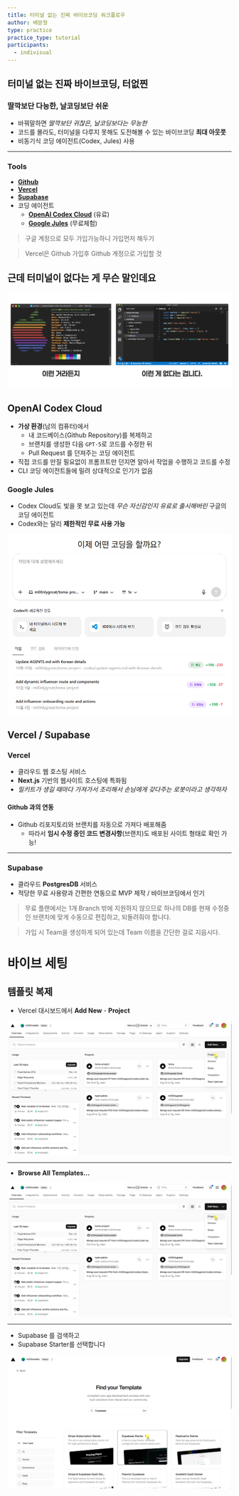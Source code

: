 ```yaml
---
title: 터미널 없는 진짜 바이브코딩 워크플로우
author: 배문형
type: practice
practice_type: tutorial
participants:
  - indivisual
---
```


## 터미널 없는 진짜 바이브코딩, 터없찐

### 딸깍보단 다능한, 날코딩보단 쉬운

- 바꿔말하면 *딸깍보단 귀찮은, 날코딩보다는 무능한*
- 코드를 몰라도, 터미널을 다루지 못해도 도전해볼 수 있는 바이브코딩 **최대 아웃풋**
- 비동기식 코딩 에이전트(Codex, Jules) 사용

***

### Tools

- **[Github](https://github.com)**
- **[Vercel](https://vercel.com)**
- **[Supabase](https://supabase.com)**
- 코딩 에이전트
	- **[OpenAI Codex Cloud](https://chatgpt.com/codex)** (유료)
	- **[Google Jules](https://jules.google)** (무료체험)

> 구글 계정으로 모두 가입가능하니 가입먼저 해두기

> Vercel은 Github 가입후 Github 계정으로 가입할 것

## 근데 터미널이 없다는 게 무슨 말인데요

![](../attachments/vibe-no_terminal.png)

## OpenAI Codex Cloud

- **가상 환경**(남의 컴퓨터)에서 
	- 내 코드베이스(Github Repository)를 복제하고 
	- 브랜치를 생성한 다음 `GPT-5`로 코드를 수정한 뒤
	- Pull Request 를 던져주는 코딩 에이전트
- 직접 코드를 만질 필요없이 프롬프트만 던지면 알아서 작업을 수행하고 코드를 수정
- CLI 코딩 에이전트들에 밀려 상대적으로 인기가 없음

### Google Jules

- Codex Cloud도 빛을 못 보고 있는데 *무슨 자신감인지 유료로 출시해버린* 구글의 코딩 에이전트
- Codex와는 달리 **제한적인 무료 사용 가능**

![](../attachments/vibe-codex.png)

## Vercel / Supabase

### Vercel

- 클라우드 웹 호스팅 서비스
- **Next.js** 기반의 웹사이트 호스팅에 특화됨
- *밀키트가 생길 때마다 가져가서 조리해서 손님에게 갖다주는 로봇이라고 생각하자*

#### Github 과의 연동

- Github 리포지토리와 브랜치를 자동으로 가져다 배포해줌
	- 따라서 **임시 수정 중인 코드 변경사항**(브랜치)도 배포된 사이트 형태로 확인 가능!

***

### Supabase

- 클라우드 **PostgresDB** 서비스
- 적당한 무료 사용량과 간편한 연동으로 MVP 제작 / 바이브코딩에서 인기

> 무료 플랜에서는 1개 Branch 밖에 지원하지 않으므로 하나의 DB를 현재 수정중인 브랜치에 맞게 수동으로 편집하고, 되돌려줘야 합니다.

> 가입 시 Team을 생성하게 되어 있는데 Team 이름을 간단한 걸로 지읍시다.

# 바이브 세팅

## 템플릿 복제

- Vercel 대시보드에서 **Add New** - **Project**

![](attachments/no-term-001.png)

---

- **Browse All Templates...**

![](attachments/no-term-002.png)

---

- Supabase 를 검색하고
- Supabase Starter를 선택합니다

![](attachments/no-term-003.png)